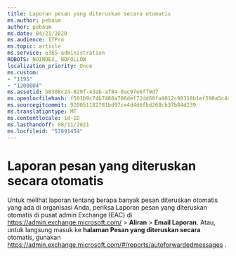 ```yaml
---
title: Laporan pesan yang diteruskan secara otomatis
ms.author: pebaum
author: pebaum
ms.date: 04/21/2020
ms.audience: ITPro
ms.topic: article
ms.service: o365-administration
ROBOTS: NOINDEX, NOFOLLOW
localization_priority: Once
ms.custom:
- "1195"
- "1200004"
ms.assetid: b8308c24-029f-43ab-af84-0ac97e6ff9d7
ms.openlocfilehash: f501b9c74b7480a706def72dd60fa9012c98318b1ef590a5c4c9c17d707d5240
ms.sourcegitcommit: 920051182781bd97ce4d4d6fbd268cb37b84d239
ms.translationtype: MT
ms.contentlocale: id-ID
ms.lasthandoff: 08/11/2021
ms.locfileid: "57891454"
---
```

# <a name="auto-forwarded-messages-report"></a>Laporan pesan yang diteruskan secara otomatis

Untuk melihat laporan tentang berapa banyak pesan diteruskan otomatis yang [](https://docs.microsoft.com/exchange/monitoring/mail-flow-reports/mfr-auto-forwarded-messages-report) ada di organisasi Anda, periksa Laporan pesan yang diteruskan otomatis di pusat admin Exchange (EAC) di <https://admin.exchange.microsoft.com/> \> **Aliran** \> **Email Laporan.** Atau, untuk langsung masuk ke **halaman Pesan yang diteruskan secara** otomatis, gunakan <https://admin.exchange.microsoft.com/#/reports/autoforwardedmessages> .
  